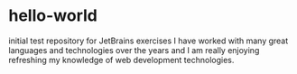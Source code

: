 # hello-world
initial test repository for JetBrains exercises
I have worked with many great languages and technologies over the years and I am really enjoying refreshing my knowledge of web development technologies.
